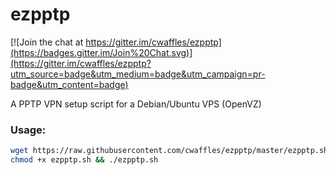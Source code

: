 # ezpptp


[![Join the chat at https://gitter.im/cwaffles/ezpptp](https://badges.gitter.im/Join%20Chat.svg)](https://gitter.im/cwaffles/ezpptp?utm_source=badge&utm_medium=badge&utm_campaign=pr-badge&utm_content=badge)

A PPTP VPN setup script for a Debian/Ubuntu VPS (OpenVZ)

### Usage:
```bash
wget https://raw.githubusercontent.com/cwaffles/ezpptp/master/ezpptp.sh
chmod +x ezpptp.sh && ./ezpptp.sh
```
